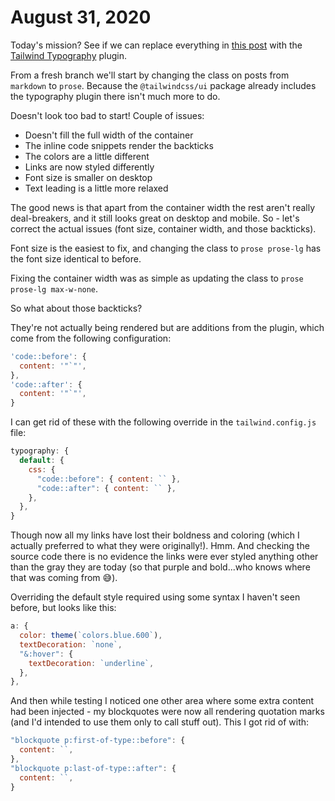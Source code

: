 # August 31, 2020

Today's mission? See if we can replace everything in [this post][styling markdown posts with tailwind css in gatsbyjs] with the [Tailwind Typography] plugin.

From a fresh branch we'll start by changing the class on posts from `markdown` to `prose`. Because the `@tailwindcss/ui` package already includes the typography plugin there isn't much more to do.

Doesn't look too bad to start! Couple of issues:

- Doesn't fill the full width of the container
- The inline code snippets render the backticks
- The colors are a little different
- Links are now styled differently
- Font size is smaller on desktop
- Text leading is a little more relaxed

The good news is that apart from the container width the rest aren't really deal-breakers, and it still looks great on desktop and mobile. So - let's correct the actual issues (font size, container width, and those backticks).

Font size is the easiest to fix, and changing the class to `prose prose-lg` has the font size identical to before.

Fixing the container width was as simple as updating the class to `prose prose-lg max-w-none`.

So what about those backticks?

They're not actually being rendered but are additions from the plugin, which come from the following configuration:

```javascript
'code::before': {
  content: '"`"',
},
'code::after': {
  content: '"`"',
}
```

I can get rid of these with the following override in the `tailwind.config.js` file:

```javascript
typography: {
  default: {
    css: {
      "code::before": { content: `` },
      "code::after": { content: `` },
    },
  },
}
```

Though now all my links have lost their boldness and coloring (which I actually preferred to what they were originally!). Hmm. And checking the source code there is no evidence the links were ever styled anything other than the gray they are today (so that purple and bold...who knows where that was coming from 😅).

Overriding the default style required using some syntax I haven't seen before, but looks like this:

```javascript
a: {
  color: theme(`colors.blue.600`),
  textDecoration: `none`,
  "&:hover": {
    textDecoration: `underline`,
  },
},
```

And then while testing I noticed one other area where some extra content had been injected - my blockquotes were now all rendering quotation marks (and I'd intended to use them only to call stuff out). This I got rid of with:

```javascript
"blockquote p:first-of-type::before": {
  content: ``,
},
"blockquote p:last-of-type::after": {
  content: ``,
}
```

[tailwind typography]: https://tailwindcss.com/docs/typography-plugin
[styling markdown posts with tailwind css in gatsbyjs]: https://tjaddison.com/blog/2019/08/styling-markdown-tailwind-gatsby/
